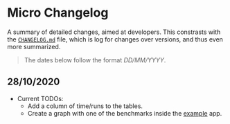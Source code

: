 # Micro Changelog

A summary of detailed changes, aimed at developers. This constrasts with the [`CHANGELOG.md`][changelog] file, which is log for changes over versions, and thus even more summarized.

> The dates below follow the format *DD/MM/YYYY*.


[changelog]: ../CHANGELOG.md

## 28/10/2020

- Current TODOs:
    - Add a column of time/runs to the tables.
    - Create a graph with one of the benchmarks inside the [example][example] app.


[example]: ../example/